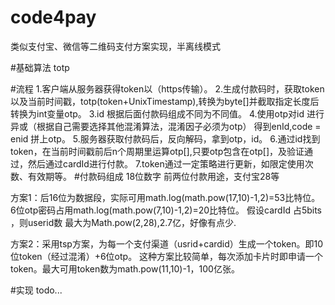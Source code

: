 # code4pay
类似支付宝、微信等二维码支付方案实现，半离线模式

#基础算法
totp

#流程
1.客户端从服务器获得token以（https传输）。
2.生成付款码时，获取token以及当前时间戳，totp(token+UnixTimestamp),转换为byte[]并截取指定长度后转换为int变量otp。
3.id 根据后面付款码组成不同为不同值。
4.使用otp对id 进行异或（根据自己需要选择其他混淆算法，混淆因子必须为otp） 得到enId,code = enid 拼上otp。
5.服务器获取付款码后，反向解码，拿到otp，id。
6.通过id找到token，在当前时间戳前后n个周期里运算otp[],只要otp包含在otp[]，及验证通过，然后通过cardId进行付款。
7.token通过一定策略进行更新，如限定使用次数、有效期等。
#付款码组成
18位数字
前两位付款用途，支付宝28等

方案1：后16位为数据段，实际可用math.log(math.pow(17,10)-1,2)=53比特位。
6位otp密码占用math.log(math.pow(7,10)-1,2)=20比特位。
假设cardId 占5bits ，则userid数 最大为Math.pow(2,28),2.7亿，好像有点少.

方案2：采用tsp方案，为每一个支付渠道（usrid+cardid）生成一个token。即10位token（经过混淆）+6位otp。
这种方案比较简单，每次添加卡片时即申请一个token。最大可用token数为math.pow(11,10)-1，100亿张。




#实现
todo...